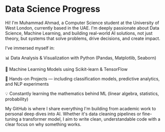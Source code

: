 # Data Science Progress

Hi! I'm Muhammad Ahmad, a Computer Science student at the University of West London, currently based in the UAE. I'm deeply passionate about Data Science, Machine Learning, and building real-world AI solutions, not just theory, but systems that solve problems, drive decisions, and create impact.

I’ve immersed myself in:

📊 Data Analysis & Visualization with Python (Pandas, Matplotlib, Seaborn)

🤖 Machine Learning Models using Scikit-learn & TensorFlow

🔎 Hands-on Projects — including classification models, predictive analytics, and NLP experiments

💡 Constantly learning the mathematics behind ML (linear algebra, statistics, probability)

My GitHub is where I share everything I'm building from academic work to personal deep dives into AI. Whether it's data cleaning pipelines or fine-tuning a transformer model, I aim to write clean, understandable code with a clear focus on why something works.
